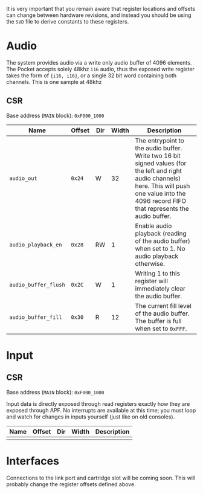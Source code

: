 It is very important that you remain aware that register locations and offsets can change between hardware revisions, and instead you should be using the `SVD` file to derive constants to these registers.

# Audio

The system provides audio via a write only audio buffer of 4096 elements. The Pocket accepts solely 48khz `i16` audio, thus the exposed write register takes the form of `{i16, i16}`, or a single 32 bit word containing both channels. This is one sample at 48khz

## CSR

Base address (`MAIN` block): `0xF000_1000`

| Name                 | Offset | Dir | Width | Description                                                                                                                                                                                           |
| -------------------- | ------ | --- | ----- | ----------------------------------------------------------------------------------------------------------------------------------------------------------------------------------------------------- |
| `audio_out`          | `0x24` | W   | 32    | The entrypoint to the audio buffer. Write two 16 bit signed values (for the left and right audio channels) here. This will push one value into the 4096 record FIFO that represents the audio buffer. |
| `audio_playback_en`  | `0x28` | RW  | 1     | Enable audio playback (reading of the audio buffer) when set to 1. No audio playback otherwise.                                                                                                       |
| `audio_buffer_flush` | `0x2C` | W   | 1     | Writing 1 to this register will immediately clear the audio buffer.                                                                                                                                   |
| `audio_buffer_fill`  | `0x30` | R   | 12    | The current fill level of the audio buffer. The buffer is full when set to `0xFFF`. |

# Input

## CSR

Base address (`MAIN` block): `0xF000_1000`

Input data is directly exposed through read registers exactly how they are exposed through APF. No interrupts are available at this time; you must loop and watch for changes in inputs yourself (just like on old consoles).

| Name | Offset | Dir | Width | Description |
| ---- | ------ | --- | ----- | ----------- |
|      |        |     |       |             |

# Interfaces

Connections to the link port and cartridge slot will be coming soon. This will probably change the register offsets defined above.